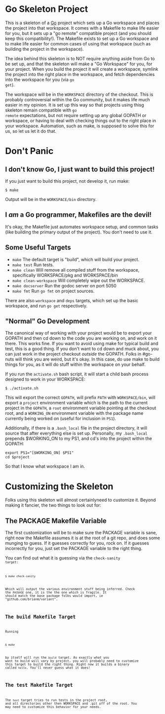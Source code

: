# Go Skeleton Project

This is a skeleton of a [Go](http://golang.org/) project which sets up
a Go workspace and places the project into that workspace. It comes
with a Makefile to make life easier for you, but it sets up a "go
remote" compatible project (and you should keep this compatibility!).
The Makefile exists to set up a Go workspace and to make life easier
for common cases of using that workspace (such as building the project
in the workspace).

The idea behind this skeleton is to NOT require anything aside from Go
to be set up, and that the skeleton will make a "Go Workspace" for
you, for your project. When you build the project it will create a
workspace, symlink the project into the right place in the workspace,
and fetch dependencies into the workspace for you (via <code>go
get</code>).

The workspace will be in the <code>WORKSPACE</code> directory of the
checkout. This is probably controversial within the Go community, but
it makes life much easier in my opinion. It is set up this way so that
projects using thisg skeleton remain compatible with <code>go
remote</code> expectations, but not require setting up any global
GOPATH or workspace, or having to deal with checking things out to the
right place in your workspace. Automation, such as make, is supposed
to solve this for us, so let us let it do that.

# Don't Panic

## I don't know Go, I just want to build this project!

If you just want to build this project, not develop it, run make:

    $ make
    
Output will be in the <code>WORKSPACE/bin</code> directory.

## I *am* a Go programmer, Makefiles are the devil!

It's okay, the Makefile just automates workspace setup, and common
tasks (like building the primary output of the project). You don't
need to use it.

## Some Useful Targets

* <code>make</code> The default target is "build", which will build
  your project.
* <code>make test</code> Run tests.
* <code>make clean</code> Will remove all compiled stuff from the
  workspace, specifically WORKSPACE/pkg and WORKSPACE/bin
* <code>make clean-workspace</code> Will completely wipe out the
  WORKSPACE.
* <code>make docserver</code> Run the godoc server on port 5050
* <code>make fmt</code> Run <code>go fmt</code> on project sources. 

There are also <code>workspace</code> and <code>deps</code> targets,
which set up the basic workspace, and run <code>go get</code>
respectively.

## "Normal" Go Development

The canonical way of working with your project would be to export your
GOPATH and then cd down to the code you are working on, and work on it
there. This works fine. If you want to avoid using make for typical
build and test, this is a good thing. If you don't want to cd down and
muck about, you can just work in the project checkout *outside* the
GOPATH. Folks in #go-nuts will think you are weird, but it's okay. In
this case, do use make to build things for you, as it will do stuff
within the workspace on your behalf.

If you run the <code>activate.sh</code> bash script, it will start a
child bash process designed to work in your WORKSPACE:

    $ ./activate.sh
    
This will export the correct <code>GOPATH</code>, will prefix
<code>PATH</code> with <code>WORKSPACE/bin</code>, will export a
<code>project</code> environment variable which is the path to the
current project in the <code>GOPATH</code>, a <code>root</code>
environment variable pointing at the checkout root, and a
<code>WORKING_ON</code> environment variable with the package name
currently being worked on (useful for inclusion in <code>PS1</code>).

Additionally, if there is a <code>.bash\_local</code> file in the
project directory, it will source that after everything else is set
up. Personally, my <code>.bash\_local</code> prepends $WORKING_ON to
my PS1, and cd's into the project within the GOPATH:

    export PS1="[$WORKING_ON] $PS1"
    cd $project
    
So that I know what workspace I am in.

# Customizing the Skeleton

Folks using this skeleton will almost certainlyneed to customize it.
Beyond making it fancier, the two things to look out for:

## The PACKAGE Makefile Variable 

The first customization will be to make sure the PACKAGE variable is
sane, right now the Makefile assumes it is at the root of a git repo,
and does some munging to guess. If it guesses correctly for you, rock
on. If it guesses incorrectly for you, just set the PACKAGE variable
to the right thing.

You can find out what it is guessing via the <code>check-sanity<code>
target:

    $ make check-sanity
    
Which will output the various environment stuff being inferred. Check
the <code>PACKAGE</code> one, it is the the one which is fragile. It
should match the base package folks would import, ie
"github.com/brianm/variant".

## The build Makefile Target

Running

    $ make
    
by itself will run the <code>build</code> target. As exactly what you
want to build will vary by project, you will probably need to
customize this target to build the right thing. Right now it builds a
binary called <code>hello</code>. You'll never guess what it does!

## The test Makefile Target

The <code>test</code> target tries to run tests in the project root,
and all directories other then WORKSPACE and .git off of the root. You
may need to customize this behavior for your needs.
